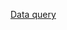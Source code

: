 [Data query](https://www.encodeproject.org/matrix/?type=Experiment&control_type%21=%2A&status=released&perturbed=false&assay_title=Histone+ChIP-seq&target.label=H3K4me3&replicates.library.biosample.donor.organism.scientific_name=Homo+sapiens&lab.title=Bradley+Bernstein%2C+Broad&biosample_ontology.term_name=HepG2&biosample_ontology.term_name=K562&biosample_ontology.term_name=mammary+epithelial+cell&biosample_ontology.term_name=HCT116&biosample_ontology.term_name=OCI-LY7&biosample_ontology.term_name=PC-3&biosample_ontology.term_name=PC-9&biosample_ontology.term_name=A673&biosample_ontology.term_name=GM12878&biosample_ontology.term_name=MCF-7&biosample_ontology.term_name=endothelial+cell+of+umbilical+vein)
